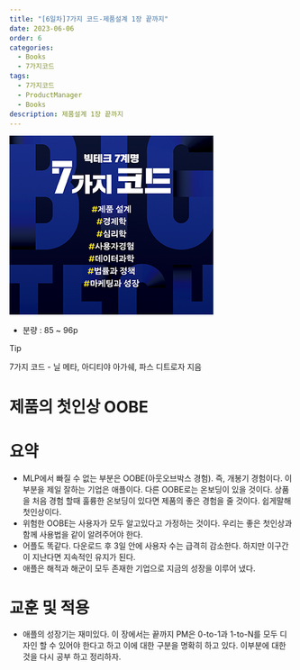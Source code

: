 ```yaml
---
title: "[6일차]7가지 코드-제품설계 1장 끝까지"
date: 2023-06-06
order: 6
categories:
  - Books
  - 7가지코드
tags:
  - 7가지코드
  - ProductManager
  - Books
description: 제품설계 1장 끝까지
---
```


![표지](./7code_img/Untitled.png)
- 분량 : 85 ~ 96p

>[!tip]
>7가지 코드 - 닐 메타, 아디티야 아가쉐, 파스 디트로자 지음

# 제품의 첫인상 OOBE

# 요약

- MLP에서 빠질 수 없는 부분은 OOBE(아웃오브박스 경험). 즉, 개봉기 경험이다. 이부분을 제일 잘하는 기업은 애플이다. 다른 OOBE로는 온보딩이 있을 것이다. 상품을 처음 경험 할때 훌륭한 온보딩이 있다면 제품의 좋은 경험을 줄 것이다. 쉽게말해 첫인상이다.
- 위험한 OOBE는 사용자가 모두 알고있다고 가정하는 것이다. 우리는 좋은 첫인상과 함께 사용법을 같이 알려주어야 한다.
- 어플도 똑같다. 다운로드 후 3일 안에 사용자 수는 급격히 감소한다. 하지만 이구간이 지난다면 지속적인 유지가 된다.
- 애플은 해적과 해군이 모두 존재한 기업으로 지금의 성장을 이루어 냈다.

# 교훈 및 적용

- 애플의 성장기는 재미있다. 이 장에서는 끝까지 PM은 0-to-1과 1-to-N를 모두 디자인 할 수 있어야 한다고 하고 이에 대한 구분을 명확히 하고 있다. 
이부분에 대한 것을 다시 공부 하고 정리하자.